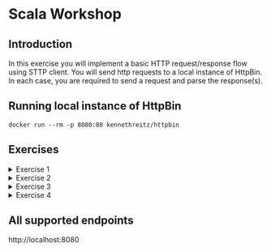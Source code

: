# Scala Workshop

## Introduction
In this exercise you will implement a basic HTTP request/response flow using STTP client.
You will send http requests to a local instance of HttpBin.
In each case, you are required to send a request and parse the response(s).

## Running local instance of HttpBin
```shell
docker run --rm -p 8080:80 kennethreitz/httpbin
```

## Exercises

<details>
<summary>Exercise 1</summary>

### Base64 Decode
- Send a GET request to `http://localhost:8080/base64/{base64_encoded}`
- Example encoded message: `dmVsbyBpcyBhd2Vzb21lISEhISEK`
- Print the decoded response

</details> 

<details>
<summary>Exercise 2</summary>

### Redirect
- Send a GET request to `http://localhost:8080/redirect-to?url=http%3A%2F%2Flocalhost%3A8080%2Fuuid&status_code=200`
- Mark the request to not follow redirects (`requets.followRedirects(false)`)
- Parse the response
- Send another request according to the value in `Location` header
-
</details>

<details>
<summary>Exercise 3</summary>

### N redirects
- Send a GET request to `"http://localhost:8080/absolute-redirect/{N}"`
- Mark the request to not follow redirects (`requets.followRedirects(false)`)
- Parse the response
- Send another request according to the value in `Location` header
- Repeat until status code is 200
- print the result JSON
</details>

<details>
<summary>Exercise 4</summary>

### Parse JSON
- Send a GET request to `localhost:8080/stream/{N}`
- Parse the received JSON objects to collection of `HttpBinPayload`
</details>


## All supported endpoints
http://localhost:8080